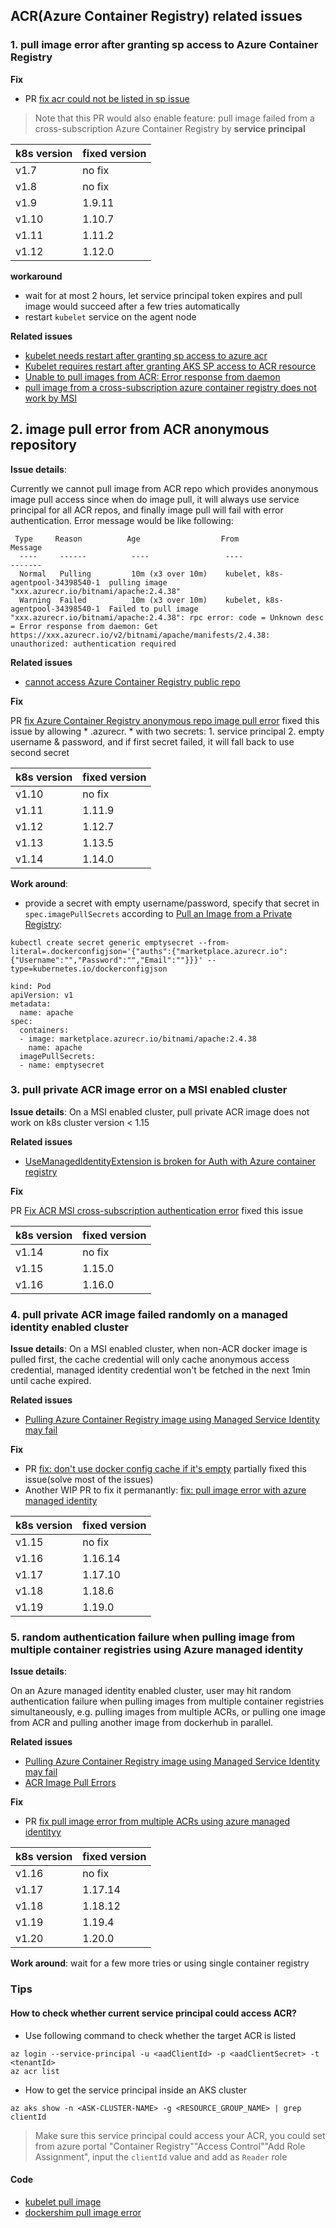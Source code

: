 ## ACR(Azure Container Registry) related issues

### 1. pull image error after granting sp access to Azure Container Registry
**Fix**
 - PR [fix acr could not be listed in sp issue](https://github.com/kubernetes/kubernetes/pull/66429)
> Note that this PR would also enable feature: pull image failed from a cross-subscription Azure Container Registry by **service principal**

| k8s version | fixed version |
| ---- | ---- |
| v1.7 | no fix |
| v1.8 | no fix |
| v1.9 | 1.9.11 |
| v1.10 | 1.10.7 |
| v1.11 | 1.11.2 |
| v1.12 | 1.12.0 |

**workaround**
 - wait for at most 2 hours, let service principal token expires and pull image would succeed after a few tries automatically
 - restart `kubelet` service on the agent node

**Related issues**
 - [kubelet needs restart after granting sp access to azure acr](https://github.com/kubernetes/kubernetes/issues/65225)
 - [Kubelet requires restart after granting AKS SP access to ACR resource](https://github.com/Azure/AKS/issues/442)
 - [Unable to pull images from ACR: Error response from daemon](https://github.com/Azure/acs-engine/issues/3654)
 - [pull image from a cross-subscription azure container registry does not work by MSI](https://github.com/kubernetes/kubernetes/issues/67892)

## 2. image pull error from ACR anonymous repository

**Issue details**:

Currently we cannot pull image from ACR repo which provides anonymous image pull access since when do image pull, it will always use service principal for all ACR repos, and finally image pull will fail with error authentication. Error message would be like following:
```
 Type     Reason          Age                  From                               Message
  ----     ------          ----                 ----                               -------
  Normal   Pulling         10m (x3 over 10m)    kubelet, k8s-agentpool-34398540-1  pulling image "xxx.azurecr.io/bitnami/apache:2.4.38"
  Warning  Failed          10m (x3 over 10m)    kubelet, k8s-agentpool-34398540-1  Failed to pull image "xxx.azurecr.io/bitnami/apache:2.4.38": rpc error: code = Unknown desc = Error response from daemon: Get https://xxx.azurecr.io/v2/bitnami/apache/manifests/2.4.38: unauthorized: authentication required
```


**Related issues**

- [cannot access Azure Container Registry public repo](https://github.com/kubernetes/kubernetes/issues/74714)

**Fix**

PR [fix Azure Container Registry anonymous repo image pull error](https://github.com/kubernetes/kubernetes/pull/74715) fixed this issue by allowing * .azurecr. * with two secrets: 1. service principal 2. empty username & password, and if first secret failed, it will fall back to use second secret


| k8s version | fixed version |
| ---- | ---- |
| v1.10 | no fix |
| v1.11 | 1.11.9 |
| v1.12 | 1.12.7 |
| v1.13 | 1.13.5 |
| v1.14 | 1.14.0 |

**Work around**:
 - provide a secret with empty username/password, specify that secret in `spec.imagePullSecrets` according to [Pull an Image from a Private Registry](https://kubernetes.io/docs/tasks/configure-pod-container/pull-image-private-registry):
```
kubectl create secret generic emptysecret --from-literal=.dockerconfigjson='{"auths":{"marketplace.azurecr.io":{"Username":"","Password":"","Email":""}}}' --type=kubernetes.io/dockerconfigjson

kind: Pod
apiVersion: v1
metadata:
  name: apache
spec:
  containers:
  - image: marketplace.azurecr.io/bitnami/apache:2.4.38
    name: apache
  imagePullSecrets:
  - name: emptysecret
```
 
### 3. pull private ACR image error on a MSI enabled cluster

**Issue details**:
On a MSI enabled cluster, pull private ACR image does not work on k8s cluster version < 1.15

**Related issues**
- [UseManagedIdentityExtension is broken for Auth with Azure container registry](https://github.com/kubernetes/kubernetes/issues/87579)

**Fix**

PR [Fix ACR MSI cross-subscription authentication error](https://github.com/kubernetes/kubernetes/pull/77245) fixed this issue 

| k8s version | fixed version |
| ---- | ---- |
| v1.14 | no fix |
| v1.15 | 1.15.0 |
| v1.16 | 1.16.0 |

### 4. pull private ACR image failed randomly on a managed identity enabled cluster

**Issue details**:
On a MSI enabled cluster, when non-ACR docker image is pulled first, the cache credential will only cache anonymous access credential, managed identity credential won't be fetched in the next 1min until cache expired.

**Related issues**
- [Pulling Azure Container Registry image using Managed Service Identity may fail
](https://github.com/kubernetes/kubernetes/issues/92326)

**Fix**

 - PR [fix: don't use docker config cache if it's empty](https://github.com/kubernetes/kubernetes/pull/92330) partially fixed this issue(solve most of the issues)
 - Another WIP PR to fix it permanantly: [fix: pull image error with azure managed identity](https://github.com/kubernetes/kubernetes/pull/92818)

| k8s version | fixed version |
| ---- | ---- |
| v1.15 | no fix |
| v1.16 | 1.16.14 |
| v1.17 | 1.17.10 |
| v1.18 | 1.18.6 |
| v1.19 | 1.19.0 |

### 5. random authentication failure when pulling image from multiple container registries using Azure managed identity

**Issue details**:

On an Azure managed identity enabled cluster, user may hit random authentication failure when pulling images from multiple container registries simultaneously, e.g. pulling images from multiple ACRs, or pulling one image from ACR and pulling another image from dockerhub in parallel.

**Related issues**
- [Pulling Azure Container Registry image using Managed Service Identity may fail](https://github.com/kubernetes/kubernetes/issues/92326)
- [ACR Image Pull Errors](https://github.com/Azure/acr/issues/451)

**Fix**

 - PR [fix pull image error from multiple ACRs using azure managed identityy](https://github.com/kubernetes/kubernetes/pull/96355)

| k8s version | fixed version |
| ---- | ---- |
| v1.16 | no fix |
| v1.17 | 1.17.14 |
| v1.18 | 1.18.12 |
| v1.19 | 1.19.4 |
| v1.20 | 1.20.0 |

**Work around**:
wait for a few more tries or using single container registry

### Tips
#### How to check whether current service principal could access ACR?

 - Use following command to check whether the target ACR is listed
```
az login --service-principal -u <aadClientId> -p <aadClientSecret> -t <tenantId>
az acr list
```

 - How to get the service principal inside an AKS cluster
 ```
 az aks show -n <ASK-CLUSTER-NAME> -g <RESOURCE_GROUP_NAME> | grep clientId
 ```
 > Make sure this service principal could access your ACR, you could set from azure portal "Container Registry"\"Access Control"\"Add Role Assignment", input the `clientId` value and add as `Reader` role

#### Code
 - [kubelet pull image](https://github.com/kubernetes/kubernetes/blob/49c50720e4e36f8b6d736feadb926b6dfa8421e6/pkg/kubelet/kuberuntime/kuberuntime_image.go#L59)
 - [dockershim pull image error](https://github.com/kubernetes/kubernetes/blob/49c50720e4e36f8b6d736feadb926b6dfa8421e6/pkg/kubelet/dockershim/docker_image.go#L113)
